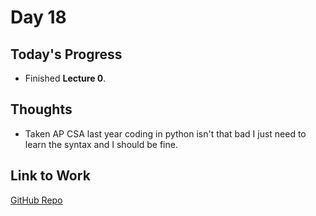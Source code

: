 # Day 18

## Today's Progress
- Finished **Lecture 0**.

## Thoughts
- Taken AP CSA last year coding in python isn't that bad I just need to learn the syntax and I should be fine.

## Link to Work
[GitHub Repo](https://github.com/V-Paritosh/CS50-Python)